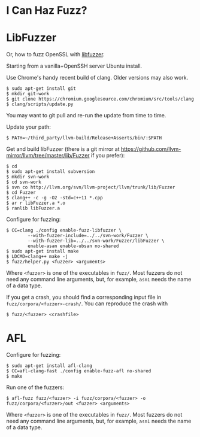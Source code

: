 # I Can Haz Fuzz?

LibFuzzer
=========

Or, how to fuzz OpenSSL with [libfuzzer](llvm.org/docs/LibFuzzer.html).

Starting from a vanilla+OpenSSH server Ubuntu install.

Use Chrome's handy recent build of clang. Older versions may also work.

    $ sudo apt-get install git
    $ mkdir git-work
    $ git clone https://chromium.googlesource.com/chromium/src/tools/clang
    $ clang/scripts/update.py

You may want to git pull and re-run the update from time to time.

Update your path:

    $ PATH=~/third_party/llvm-build/Release+Asserts/bin/:$PATH

Get and build libFuzzer (there is a git mirror at
https://github.com/llvm-mirror/llvm/tree/master/lib/Fuzzer if you prefer):

    $ cd
    $ sudo apt-get install subversion
    $ mkdir svn-work
    $ cd svn-work
    $ svn co http://llvm.org/svn/llvm-project/llvm/trunk/lib/Fuzzer
    $ cd Fuzzer
    $ clang++ -c -g -O2 -std=c++11 *.cpp
    $ ar r libFuzzer.a *.o
    $ ranlib libFuzzer.a

Configure for fuzzing:

    $ CC=clang ./config enable-fuzz-libfuzzer \
            --with-fuzzer-include=../../svn-work/Fuzzer \
            --with-fuzzer-lib=../../svn-work/Fuzzer/libFuzzer \
            enable-asan enable-ubsan no-shared
    $ sudo apt-get install make
    $ LDCMD=clang++ make -j
    $ fuzz/helper.py <fuzzer> <arguments>

Where `<fuzzer>` is one of the executables in `fuzz/`. Most fuzzers do not
need any command line arguments, but, for example, `asn1` needs the name of a
data type.

If you get a crash, you should find a corresponding input file in
`fuzz/corpora/<fuzzer>-crash/`. You can reproduce the crash with

    $ fuzz/<fuzzer> <crashfile>

AFL
===

Configure for fuzzing:

    $ sudo apt-get install afl-clang
    $ CC=afl-clang-fast ./config enable-fuzz-afl no-shared
    $ make

Run one of the fuzzers:

    $ afl-fuzz fuzz/<fuzzer> -i fuzz/corpora/<fuzzer> -o fuzz/corpora/<fuzzer>/out <fuzzer> <arguments>

Where `<fuzzer>` is one of the executables in `fuzz/`. Most fuzzers do not
need any command line arguments, but, for example, `asn1` needs the name of a
data type.
